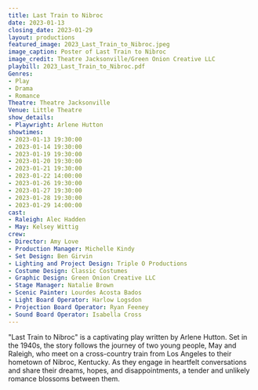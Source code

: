 ```yaml
---
title: Last Train to Nibroc
date: 2023-01-13
closing_date: 2023-01-29
layout: productions
featured_image: 2023_Last_Train_to_Nibroc.jpeg
image_caption: Poster of Last Train to Nibroc
image_credit: Theatre Jacksonville/Green Onion Creative LLC
playbill: 2023_Last_Train_to_Nibroc.pdf
Genres:
- Play
- Drama
- Romance
Theatre: Theatre Jacksonville
Venue: Little Theatre
show_details:
- Playwright: Arlene Hutton
showtimes:
- 2023-01-13 19:30:00
- 2023-01-14 19:30:00
- 2023-01-19 19:30:00
- 2023-01-20 19:30:00
- 2023-01-21 19:30:00
- 2023-01-22 14:00:00
- 2023-01-26 19:30:00
- 2023-01-27 19:30:00
- 2023-01-28 19:30:00
- 2023-01-29 14:00:00
cast:
- Raleigh: Alec Hadden
- May: Kelsey Wittig
crew:
- Director: Amy Love
- Production Manager: Michelle Kindy
- Set Design: Ben Girvin
- Lighting and Project Design: Triple O Productions
- Costume Design: Classic Costumes
- Graphic Design: Green Onion Creative LLC
- Stage Manager: Natalie Brown
- Scenic Painter: Lourdes Acosta Bados
- Light Board Operator: Harlow Logsdon
- Projection Board Operator: Ryan Feeney
- Sound Board Operator: Isabella Cross
---
```

"Last Train to Nibroc" is a captivating play written by Arlene Hutton. Set in the 1940s, the story follows the journey of two young people, May and Raleigh, who meet on a cross-country train from Los Angeles to their hometown of Nibroc, Kentucky. As they engage in heartfelt conversations and share their dreams, hopes, and disappointments, a tender and unlikely romance blossoms between them. 